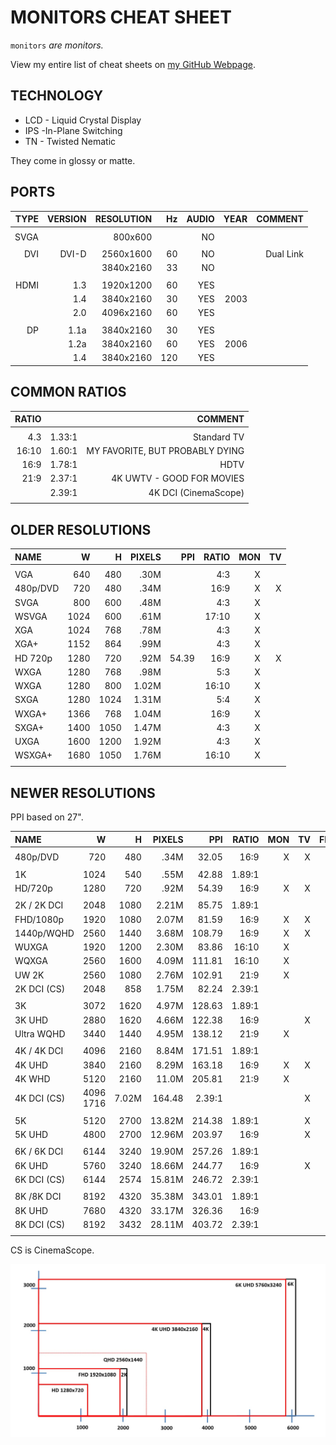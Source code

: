 # MONITORS CHEAT SHEET

`monitors` _are monitors._

View my entire list of cheat sheets on
[my GitHub Webpage](https://jeffdecola.github.io/my-cheat-sheets/).

## TECHNOLOGY

* LCD - Liquid Crystal Display
* IPS -In-Plane Switching
* TN - Twisted Nematic

They come in glossy or matte.

## PORTS

| TYPE | VERSION | RESOLUTION | Hz | AUDIO | YEAR |         COMMENT |
|-----:|--------:|-----------:|---:|------:|-----:|----------------:|
|      |         |            |    |       |      |                 |
| SVGA |         |    800x600 |    |    NO |      |                 |
|      |         |            |    |       |      |                 |
|  DVI |   DVI-D |  2560x1600 | 60 |    NO |      |       Dual Link |
|      |         |  3840x2160 | 33 |    NO |      |                 |
|      |         |            |    |       |      |                 |
| HDMI |     1.3 |  1920x1200 | 60 |   YES |      |                 |
|      |     1.4 |  3840x2160 | 30 |   YES | 2003 |                 |
|      |     2.0 |  4096x2160 | 60 |   YES |      |                 |
|      |         |            |    |       |      |                 |
|   DP |    1.1a |  3840x2160 | 30 |   YES |      |                 |
|      |    1.2a |  3840x2160 | 60 |   YES | 2006 |                 |
|      |     1.4 |  3840x2160 |120 |   YES |      |                 |

## COMMON RATIOS

| RATIO |           |                                     COMMENT |
|------:|----------:|--------------------------------------------:|
|       |           |                                             |
|   4.3 |    1.33:1 |                                 Standard TV |
| 16:10 |    1.60:1 |             MY FAVORITE, BUT PROBABLY DYING |
|  16:9 |    1.78:1 |                                        HDTV |
|  21:9 |    2.37:1 |                   4K UWTV - GOOD FOR MOVIES |
|       |    2.39:1 |                        4K DCI (CinemaScope) |
|       |           |                                             |


## OLDER RESOLUTIONS

| NAME         |   W   |     H |  PIXELS |    PPI |  RATIO | MON |  TV |
|:-------------|------:|------:|--------:|-------:|-------:|----:|----:|
|              |       |       |         |        |        |     |     |
| VGA          |   640 |   480 |    .30M |        |   4:3  |   X |     |
| 480p/DVD     |   720 |   480 |    .34M |        |  16:9  |   X |   X |         
| SVGA         |   800 |   600 |    .48M |        |   4:3  |   X |     |
| WSVGA        |  1024 |   600 |    .61M |        |  17:10 |   X |     |
| XGA          |  1024 |   768 |    .78M |        |   4:3  |   X |     |
| XGA+         |  1152 |   864 |    .99M |        |   4:3  |   X |     |
| HD 720p      |  1280 |   720 |    .92M |  54.39 |  16:9  |   X |   X |
| WXGA         |  1280 |   768 |    .98M |        |   5:3  |   X |     |
| WXGA         |  1280 |   800 |   1.02M |        |  16:10 |   X |     |
| SXGA         |  1280 |  1024 |   1.31M |        |   5:4  |   X |     |
| WXGA+        |  1366 |   768 |   1.04M |        |  16:9  |   X |     |
| SXGA+        |  1400 |  1050 |   1.47M |        |   4:3  |   X |     |
| UXGA         |  1600 |  1200 |   1.92M |        |   4:3  |   X |     |
| WSXGA+       |  1680 |  1050 |   1.76M |        |  16:10 |   X |     |
|              |       |       |         |        |        |     |     |

## NEWER RESOLUTIONS

PPI based on 27".

| NAME         |   W   |     H |  PIXELS |    PPI |  RATIO | MON |  TV |FILM |
|:-------------|------:|------:|--------:|-------:|-------:|----:|----:|----:|
|              |       |       |         |        |        |     |     |     |
| 480p/DVD     |   720 |   480 |    .34M |  32.05 |  16:9  |   X |   X |     |
|              |       |       |         |        |        |     |     |     |
| 1K           |  1024 |   540 |    .55M |  42.88 |1.89:1  |     |     |     |
|   HD/720p    |  1280 |   720 |    .92M |  54.39 |  16:9  |   X |   X |     |
|              |       |       |         |        |        |     |     |     |
| 2K / 2K DCI  |  2048 |  1080 |   2.21M |  85.75 |1.89:1  |     |     |   X |
|   FHD/1080p  |  1920 |  1080 |   2.07M |  81.59 |  16:9  |   X |   X |     |
|   1440p/WQHD |  2560 |  1440 |   3.68M | 108.79 |  16:9  |   X |   X |     |
|   WUXGA      |  1920 |  1200 |   2.30M |  83.86 |  16:10 |   X |     |     |
|   WQXGA      |  2560 |  1600 |   4.09M | 111.81 |  16:10 |   X |     |     |
|   UW 2K      |  2560 |  1080 |   2.76M | 102.91 |  21:9  |   X |     |     |
|   2K DCI (CS)|  2048 |   858 |   1.75M |  82.24 |2.39:1  |     |     |  X  |
|              |       |       |         |        |        |     |     |     |
| 3K           |  3072 |  1620 |   4.97M | 128.63 |1.89:1  |     |     |     |
|   3K UHD     |  2880 |  1620 |   4.66M | 122.38 |  16:9  |     |   X |     |
|   Ultra WQHD |  3440 |  1440 |   4.95M | 138.12 |  21:9  |   X |     |     |
|              |       |       |         |        |        |     |     |     |
| 4K  / 4K DCI |  4096 |  2160 |   8.84M | 171.51 |1.89:1  |     |     |   X |
|   4K UHD     |  3840 |  2160 |   8.29M | 163.18 |  16:9  |   X |   X |     |
|   4K WHD     |  5120 |  2160 |   11.0M | 205.81 |  21:9  |   X |     |     |
|   4K DCI (CS)|  4096    1716 |   7.02M | 164.48 |2.39:1  |     |     |   X |
|              |       |       |         |        |        |     |     |     |
| 5K           |  5120 |  2700 |  13.82M | 214.38 |1.89:1  |     |   X |     |
|   5K UHD     |  4800 |  2700 |  12.96M | 203.97 |  16:9  |     |   X |     |
|              |       |       |         |        |        |     |     |     |
| 6K / 6K DCI  |  6144 |  3240 |  19.90M | 257.26 |1.89:1  |     |     |   X |
|   6K UHD     |  5760 |  3240 |  18.66M | 244.77 |  16:9  |     |   X |     |
|   6K DCI (CS)|  6144 |  2574 |  15.81M | 246.72 |2.39:1  |     |     |   X |
|              |       |       |         |        |        |     |     |     |
| 8K /8K DCI   |  8192 |  4320 |  35.38M | 343.01 |1.89:1  |     |     |     |
|   8K UHD     |  7680 |  4320 |  33.17M | 326.36 |  16:9  |     |     |     |
|   8K DCI (CS)|  8192 |  3432 |  28.11M | 403.72 |2.39:1  |     |     |   X |
|              |       |       |         |        |        |     |     |     |

CS is CinemaScope.

![IMAGE - monitor-resolutions - IMAGE](../../../../docs/pics/monitor-resolutions.jpg)


